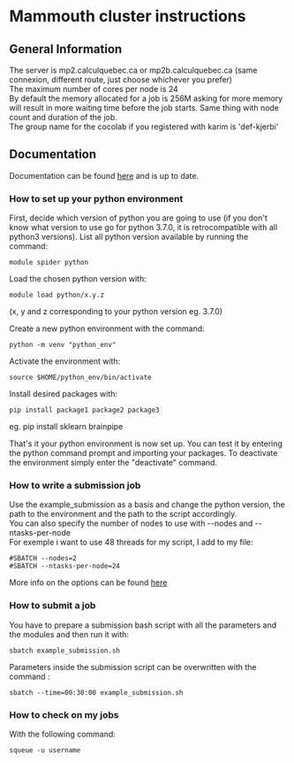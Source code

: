 # Mammouth cluster instructions

## General Information

The server is mp2.calculquebec.ca or mp2b.calculquebec.ca (same connexion, different route, just choose whichever you prefer)  
The maximum number of cores per node is 24  
By default the memory allocated for a job is 256M asking for more memory will result in more waiting time before the job starts. Same thing with node count and duration of the job.  
The group name for the cocolab if you registered with karim is 'def-kjerbi'

## Documentation

Documentation can be found [here][mammoth doc] and is up to date.

### How to set up your python environment

First, decide which version of python you are going to use (if you don't know what version to use go for python 3.7.0, it is retrocompatible with all python3 versions). List all python version available by running the command:

```
module spider python
```

Load the chosen python version with:

```
module load python/x.y.z  
```
(x, y and z corresponding to your python version eg. 3.7.0)

Create a new python environment with the command:

```
python -m venv "python_env"
```

Activate the environment with:

```
source $HOME/python_env/bin/activate
```

Install desired packages with:

```
pip install package1 package2 package3
```
eg. pip install sklearn brainpipe

That's it your python environment is now set up. You can test it by entering the python command prompt and importing your packages. To deactivate the environment simply enter the "deactivate" command.

### How to write a submission job

Use the example_submission as a basis and change the python version, the path to the environment and the path to the script accordingly.  
You can also specify the number of nodes to use with --nodes and --ntasks-per-node  
For exemple i want to use 48 threads for my script, I add to my file:  
```
#SBATCH --nodes=2  
#SBATCH --ntasks-per-node=24  
```
More info on the options can be found [here][mammoth jobs]

### How to submit a job

You have to prepare a submission bash script with all the parameters and the modules and then run it with:

```
sbatch example_submission.sh
```

Parameters inside the submission script can be overwritten with the command :

```
sbatch --time=00:30:00 example_submission.sh
```

### How to check on my jobs

With the following command:
```
squeue -u username
```

[mammoth doc]: http://wiki.ccs.usherbrooke.ca/Mammouth-Mp2b#Documentation
[mammoth jobs]: https://docs.computecanada.ca/wiki/Running_jobs
